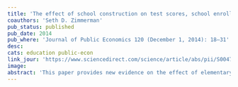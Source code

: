 ```yaml
---
title: 'The effect of school construction on test scores, school enrollment, and home prices'
coauthors: 'Seth D. Zimmerman'
pub_status: published
pub_date: 2014
pub_where: 'Journal of Public Economics 120 (December 1, 2014): 18–31'
desc:
cats: education public-econ
link_jour: 'https://www.sciencedirect.com/science/article/abs/pii/S0047272714001765'
image:
abstract: 'This paper provides new evidence on the effect of elementary and middle school construction projects on home prices, academic achievement, and school enrollment. Combining the staggered implementation of a comprehensive school construction project in a poor urban district with panel data on student test scores and neighborhoods of residence, we find that, by six years after building occupancy, school construction increases reading scores by 0.15 standard deviations relative to the year before building occupancy. We do not observe similar effects for math scores. School construction raised home prices in affected neighborhoods by roughly 10%, and led to increased public school enrollment.'
---
```

